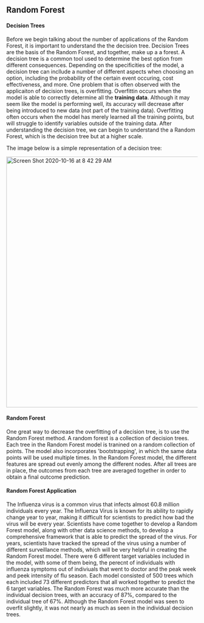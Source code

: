 ## Random Forest

#### Decision Trees

Before we begin talking about the number of applications of the Random Forest, it is important to understand the the decision tree. Decision Trees are the basis of the Random Forest, and together, make up a a forest. A decision tree is a common tool used to determine the best option from different consequences. Depending on the specificities of the model, a decision tree can incllude a number of different aspects when choosing an option, including the probability of the certain event occuring, cost effectiveness, and more. One problem that is often observed with the applicaiton of decision trees, is overfitting. Overfittin occurs when the model is able to correctly determine all the **training data**. Although it may seem like the model is performing well, its accuracy will decrease after being introduced to new data (not part of the training data). Overfitting often occurs when the model has merely learned all the training points, but will struggle to identify variables outside of the training data.  After understanding the decision tree, we can begin to understand the a Random Forest, which is the decision tree but at a higher scale.

The image below is a simple representation of a decision tree:

<img width="659" alt="Screen Shot 2020-10-16 at 8 42 29 AM" src="https://user-images.githubusercontent.com/60228365/96259664-ed3cfd00-0f8b-11eb-80d4-abac20767a36.png">


#### Random Forest

One great way to decrease the overfitting of a decision tree, is to use the Random Forest method. A random forest is a collection of decision trees. Each tree in the Random Forest model is tranined on a random collection of points. The model also incorporates 'bootstrapping', in which the same data points will be used multiple times. In the Random Forest model, the different features are spread out evenly among the different nodes. After all trees are in place, the outcomes from each tree are averaged together in order to obtain a final outcome prediction. 


#### Random Forest Application

The Influenza virus is a common virus that infects almost 60.8 million individuals every year. The Influenza Virus is known for its ability to rapidly change year to year, making it difficult for scientists to predict how bad the virus will be every year. Scientists have come together to develop a Random Forest model, along with other data science methods, to develop a comprehensive framework that is able to predict the spread of the virus. For years, scientists have tracked the spread of the virus using a number of different surveillance methods, which will be very helpful in creating the Random Forest model. There were 6 different target variables included in the model, with some of them being, the perecnt of individuals with influenza symptoms out of indiviuals that went to doctor and the peak week and peek intensity of flu season. Each model consisted of 500 trees which each included 73 different predictors that all worked together to predict the 6 target variables. The Random Forest was much more accurate than the individual decision trees, with an accuracy of 87%, compared to the individual tree of 67%. Although the Random Forest model was seen to overfit slightly, it was not nearly as much as seen in the individual decision trees.  
